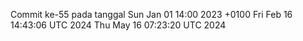 Commit ke-55 pada tanggal Sun Jan 01 14:00 2023 +0100
Fri Feb 16 14:43:06 UTC 2024
Thu May 16 07:23:20 UTC 2024
